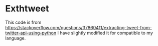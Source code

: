 # Exthtweet
This code is from https://stackoverflow.com/questions/37860411/extracting-tweet-from-twitter-api-using-python
I have slightly modified it for compatible to my language.
